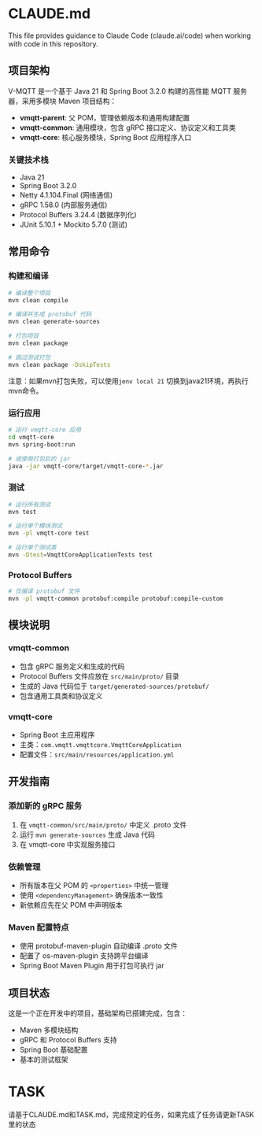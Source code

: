 # CLAUDE.md

This file provides guidance to Claude Code (claude.ai/code) when working with code in this repository.

## 项目架构

V-MQTT 是一个基于 Java 21 和 Spring Boot 3.2.0 构建的高性能 MQTT 服务器，采用多模块 Maven 项目结构：

- **vmqtt-parent**: 父 POM，管理依赖版本和通用构建配置
- **vmqtt-common**: 通用模块，包含 gRPC 接口定义、协议定义和工具类
- **vmqtt-core**: 核心服务模块，Spring Boot 应用程序入口

### 关键技术栈
- Java 21
- Spring Boot 3.2.0
- Netty 4.1.104.Final (网络通信)
- gRPC 1.58.0 (内部服务通信)
- Protocol Buffers 3.24.4 (数据序列化)
- JUnit 5.10.1 + Mockito 5.7.0 (测试)

## 常用命令

### 构建和编译
```bash
# 编译整个项目
mvn clean compile

# 编译并生成 protobuf 代码
mvn clean generate-sources

# 打包项目
mvn clean package

# 跳过测试打包
mvn clean package -DskipTests
```

注意：如果mvn打包失败，可以使用`jenv local 21` 切换到java21环境，再执行mvn命令。

### 运行应用
```bash
# 运行 vmqtt-core 应用
cd vmqtt-core
mvn spring-boot:run

# 或使用打包后的 jar
java -jar vmqtt-core/target/vmqtt-core-*.jar
```

### 测试
```bash
# 运行所有测试
mvn test

# 运行单个模块测试
mvn -pl vmqtt-core test

# 运行单个测试类
mvn -Dtest=VmqttCoreApplicationTests test
```

### Protocol Buffers
```bash
# 仅编译 protobuf 文件
mvn -pl vmqtt-common protobuf:compile protobuf:compile-custom
```

## 模块说明

### vmqtt-common
- 包含 gRPC 服务定义和生成的代码
- Protocol Buffers 文件应放在 `src/main/proto/` 目录
- 生成的 Java 代码位于 `target/generated-sources/protobuf/`
- 包含通用工具类和协议定义

### vmqtt-core
- Spring Boot 主应用程序
- 主类：`com.vmqtt.vmqttcore.VmqttCoreApplication`
- 配置文件：`src/main/resources/application.yml`

## 开发指南

### 添加新的 gRPC 服务
1. 在 `vmqtt-common/src/main/proto/` 中定义 .proto 文件
2. 运行 `mvn generate-sources` 生成 Java 代码
3. 在 vmqtt-core 中实现服务接口

### 依赖管理
- 所有版本在父 POM 的 `<properties>` 中统一管理
- 使用 `<dependencyManagement>` 确保版本一致性
- 新依赖应先在父 POM 中声明版本

### Maven 配置特点
- 使用 protobuf-maven-plugin 自动编译 .proto 文件
- 配置了 os-maven-plugin 支持跨平台编译
- Spring Boot Maven Plugin 用于打包可执行 jar

## 项目状态
这是一个正在开发中的项目，基础架构已搭建完成，包含：
- Maven 多模块结构
- gRPC 和 Protocol Buffers 支持 
- Spring Boot 基础配置
- 基本的测试框架

# TASK
请基于CLAUDE.md和TASK.md，完成预定的任务，如果完成了任务请更新TASK里的状态